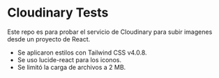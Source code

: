 # Cloudinary Tests

Este repo es para probar el servicio de Cloudinary para subir imagenes desde un proyecto de React.

- Se aplicaron estilos con Tailwind CSS v4.0.8.
- Se uso lucide-react para los iconos.
- Se limitó la carga de archivos a 2 MB.